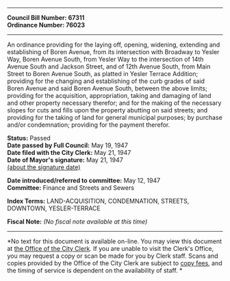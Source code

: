 * * * * *  
  
**Council Bill Number: [](#h0)[](#h2)67311**   
**Ordinance Number: 76023**  
  
* * * * *  
  
An ordinance providing for the laying off, opening, widening, extending and establishing of Boren Avenue, from its intersection with Broadway to Yesler Way, Boren Avenue South, from Yesler Way to the intersection of 14th Avenue South and Jackson Street, and of 12th Avenue South, from Main Street to Boren Avenue South, as platted in Yesler Terrace Addition; providing for the changing and establishing of the curb grades of said Boren Avenue and said Boren Avenue South, between the above limits; providing for the acquisition, appropriation, taking and damaging of land and other property necessary therefor; and for the making of the necessary slopes for cuts and fills upon the property abutting on said streets; and providing for the taking of land for general municipal purposes; by purchase and/or condemnation; providing for the payment therefor.  
  
**Status:** Passed   
**Date passed by Full Council:** May 19, 1947   
**Date filed with the City Clerk:** May 21, 1947   
**Date of Mayor's signature:** May 21, 1947   
[(about the signature date)](/~public/approvaldate.htm)   
  
  
**Date introduced/referred to committee:** May 12, 1947   
**Committee:** Finance and Streets and Sewers   
  
**Index Terms:** LAND-ACQUISITION, CONDEMNATION, STREETS, DOWNTOWN, YESLER-TERRACE  
  
**Fiscal Note:** *(No fiscal note available at this time)*  
  
* * * * *  
  
*No text for this document is available on-line. You may view this document at [the Office of the City Clerk](http://www.seattle.gov/leg/clerk/contactUs.htm). If you are unable to visit the Clerk's Office, you may request a copy or scan be made for you by Clerk staff. Scans and copies provided by the Office of the City Clerk are subject to [copy fees](http://clerk.seattle.gov/~public/clerkfees.htm), and the timing of service is dependent on the availability of staff. *  
  
  
